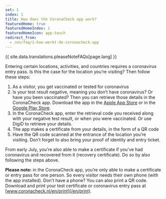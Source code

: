```yaml
---
set: 1
index: 1
title: How does the CoronaCheck app work?
featuredHome: true
featuredHomeIndex: 1
featuredHomeIcon: app-touch
redirect_from: 
  - /en/faq/1-hoe-werkt-de-coronacheck-app
---
```

{{ site.data.translations.pleaseNoteFAQs[page.lang] }}

Entering certain locations, activities, and countries requires a coronavirus entry pass. Is this the case for the location you’re visiting? Then follow these steps:

1. As a visitor, you get vaccinated or tested for coronavirus
2. Is your test result negative, meaning you don’t have coronavirus? Or have you been vaccinated? Then you can retrieve those details in the CoronaCheck app. Download the app in the <a href="https://apps.apple.com/gb/app/coronacheck/id1548269870" rel="noopener noreferrer" target="_blank">Apple App Store</a> or in the <a href="https://play.google.com/store/apps/details?id=nl.rijksoverheid.ctr.holder" rel="noopener noreferrer" target="_blank">Google Play Store</a>.
3. In the CoronaCheck app, enter the retrieval code you received along with your negative test result, or when you were vaccinated. Or use DigiD to retrieve your details.
4. The app makes a certificate from your details, in the form of a QR code
5. Have the QR code scanned at the entrance of the location you’re visiting. Don’t forget to also bring your proof of identity and entry ticket.

From early July, you’re also able to make a certificate if you’ve had coronavirus and recovered from it (recovery certificate). Do so by also following the steps above.

**Please note:** in the CoronaCheck app, you’re only able to make a certificate or entry pass for one person. So every visitor needs their own phone (with the app installed). Don’t have a phone? You can also print a QR code. Download and print your test certificate or coronavirus entry pass at [www.coronacheck.nl/en/print](/en/print).
